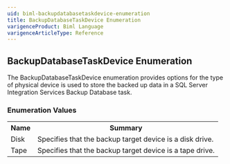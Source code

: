 ```yaml
---
uid: biml-backupdatabasetaskdevice-enumeration
title: BackupDatabaseTaskDevice Enumeration
varigenceProduct: Biml Language
varigenceArticleType: Reference
---
```


## BackupDatabaseTaskDevice Enumeration<div class="LanguageSummary"><div class ="SummaryItem">The BackupDatabaseTaskDevice enumeration provides options for the type of physical device is used to store the backed up data in a SQL Server Integration Services Backup Database task.</div></div><div class="EnumValueGroup">### Enumeration Values<table id="EnumValue" class="MemberList"><tbody><tr><th class="MemberNameColumnHeader">Name</th><th class="MemberSummaryColumnHeader">Summary</th></tr><tr class="cd0"><td class="MemberName">Disk</td><td class="MemberSummary"><div class ="SummaryItem">Specifies that the backup target device is a disk drive.</div> </td></tr><tr class="cd1"><td class="MemberName">Tape</td><td class="MemberSummary"><div class ="SummaryItem">Specifies that the backup target device is a tape drive.</div> </td></tr></tbody></table></div>